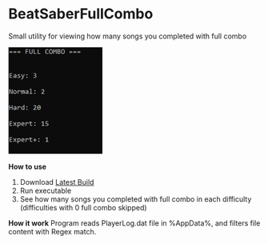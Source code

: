 # BeatSaberFullCombo
Small utility for viewing how many songs you completed with full combo

![Screenshot](https://github.com/xabblll/BeatSaberFullCombo/blob/master/ReadmeScreen1.png)

**How to use**
1. Download [Latest Build](https://github.com/xabblll/BeatSaberFullCombo/releases/latest)
2. Run executable
3. See how many songs you completed with full combo in each difficulty (difficulties with 0 full combo skipped)


**How it work**
Program reads PlayerLog.dat file in %AppData%, and filters file content with Regex match.

